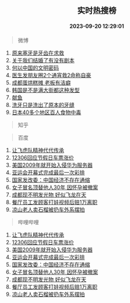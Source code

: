 <div align="center"><h2>实时热搜榜</h2><h4>2023-09-20 12:29:01</h4></div>

> 微博  

1. [原来塞牙是牙齿在求救](https://s.weibo.com/weibo?q=%23%E5%8E%9F%E6%9D%A5%E5%A1%9E%E7%89%99%E6%98%AF%E7%89%99%E9%BD%BF%E5%9C%A8%E6%B1%82%E6%95%91%23&t=31&band_rank=1&Refer=top)<br />
2. [关于我们结婚了有没有剧本](https://s.weibo.com/weibo?q=%E5%85%B3%E4%BA%8E%E6%88%91%E4%BB%AC%E7%BB%93%E5%A9%9A%E4%BA%86%E6%9C%89%E6%B2%A1%E6%9C%89%E5%89%A7%E6%9C%AC&t=31&band_rank=2&Refer=top)<br />
3. [何以中国的文明密码](https://s.weibo.com/weibo?q=%23%E4%BD%95%E4%BB%A5%E4%B8%AD%E5%9B%BD%E7%9A%84%E6%96%87%E6%98%8E%E5%AF%86%E7%A0%81%23&t=31&band_rank=3&Refer=top)<br />
4. [医生发朋友圈2个通宵救2命称自豪](https://s.weibo.com/weibo?q=%23%E5%8C%BB%E7%94%9F%E5%8F%91%E6%9C%8B%E5%8F%8B%E5%9C%882%E4%B8%AA%E9%80%9A%E5%AE%B5%E6%95%912%E5%91%BD%E7%A7%B0%E8%87%AA%E8%B1%AA%23&t=31&band_rank=4&Refer=top)<br />
5. [成都蛋烘糕摊 老板有洁癖](https://s.weibo.com/weibo?q=%E6%88%90%E9%83%BD%E8%9B%8B%E7%83%98%E7%B3%95%E6%91%8A%20%E8%80%81%E6%9D%BF%E6%9C%89%E6%B4%81%E7%99%96&t=31&band_rank=5&Refer=top)<br />
6. [韩国是不是满大街都这种发型](https://s.weibo.com/weibo?q=%23%E9%9F%A9%E5%9B%BD%E6%98%AF%E4%B8%8D%E6%98%AF%E6%BB%A1%E5%A4%A7%E8%A1%97%E9%83%BD%E8%BF%99%E7%A7%8D%E5%8F%91%E5%9E%8B%23&t=31&band_rank=6&Refer=top)<br />
7. [献鱼](https://s.weibo.com/weibo?q=%23%E7%8C%AE%E9%B1%BC%23&t=31&band_rank=7&Refer=top)<br />
8. [洗牙只是洗出了原本的牙缝](https://s.weibo.com/weibo?q=%23%E6%B4%97%E7%89%99%E5%8F%AA%E6%98%AF%E6%B4%97%E5%87%BA%E4%BA%86%E5%8E%9F%E6%9C%AC%E7%9A%84%E7%89%99%E7%BC%9D%23&t=31&band_rank=8&Refer=top)<br />
9. [日本40多个地区百人食物中毒](https://s.weibo.com/weibo?q=%23%E6%97%A5%E6%9C%AC40%E5%A4%9A%E4%B8%AA%E5%9C%B0%E5%8C%BA%E7%99%BE%E4%BA%BA%E9%A3%9F%E7%89%A9%E4%B8%AD%E6%AF%92%23&t=31&band_rank=9&Refer=top)<br />

> 知乎  


> 百度  

1. [让飞虎队精神代代传承](https://www.baidu.com/s?wd=%E8%AE%A9%E9%A3%9E%E8%99%8E%E9%98%9F%E7%B2%BE%E7%A5%9E%E4%BB%A3%E4%BB%A3%E4%BC%A0%E6%89%BF&sa=fyb_news&rsv_dl=fyb_news)<br />
2. [12306回应节假日车票涨价](https://www.baidu.com/s?wd=12306%E5%9B%9E%E5%BA%94%E8%8A%82%E5%81%87%E6%97%A5%E8%BD%A6%E7%A5%A8%E6%B6%A8%E4%BB%B7&sa=fyb_news&rsv_dl=fyb_news)<br />
3. [美国2009年就开始入侵华为服务器](https://www.baidu.com/s?wd=%E7%BE%8E%E5%9B%BD2009%E5%B9%B4%E5%B0%B1%E5%BC%80%E5%A7%8B%E5%85%A5%E4%BE%B5%E5%8D%8E%E4%B8%BA%E6%9C%8D%E5%8A%A1%E5%99%A8&sa=fyb_news&rsv_dl=fyb_news)<br />
4. [亚运会开幕式完成最后一次彩排](https://www.baidu.com/s?wd=%E4%BA%9A%E8%BF%90%E4%BC%9A%E5%BC%80%E5%B9%95%E5%BC%8F%E5%AE%8C%E6%88%90%E6%9C%80%E5%90%8E%E4%B8%80%E6%AC%A1%E5%BD%A9%E6%8E%92&sa=fyb_news&rsv_dl=fyb_news)<br />
5. [国家发改委：中国经济不存在通缩](https://www.baidu.com/s?wd=%E5%9B%BD%E5%AE%B6%E5%8F%91%E6%94%B9%E5%A7%94%EF%BC%9A%E4%B8%AD%E5%9B%BD%E7%BB%8F%E6%B5%8E%E4%B8%8D%E5%AD%98%E5%9C%A8%E9%80%9A%E7%BC%A9&sa=fyb_news&rsv_dl=fyb_news)<br />
6. [女子冒名顶替他人30年 因怀孕被撤案](https://www.baidu.com/s?wd=%E5%A5%B3%E5%AD%90%E5%86%92%E5%90%8D%E9%A1%B6%E6%9B%BF%E4%BB%96%E4%BA%BA30%E5%B9%B4+%E5%9B%A0%E6%80%80%E5%AD%95%E8%A2%AB%E6%92%A4%E6%A1%88&sa=fyb_news&rsv_dl=fyb_news)<br />
7. [成都现不明发光物 好似飞龙在天](https://www.baidu.com/s?wd=%E6%88%90%E9%83%BD%E7%8E%B0%E4%B8%8D%E6%98%8E%E5%8F%91%E5%85%89%E7%89%A9+%E5%A5%BD%E4%BC%BC%E9%A3%9E%E9%BE%99%E5%9C%A8%E5%A4%A9&sa=fyb_news&rsv_dl=fyb_news)<br />
8. [餐厅员工发顾客打娃视频后赔1万离职](https://www.baidu.com/s?wd=%E9%A4%90%E5%8E%85%E5%91%98%E5%B7%A5%E5%8F%91%E9%A1%BE%E5%AE%A2%E6%89%93%E5%A8%83%E8%A7%86%E9%A2%91%E5%90%8E%E8%B5%941%E4%B8%87%E7%A6%BB%E8%81%8C&sa=fyb_news&rsv_dl=fyb_news)<br />
9. [凉山老人卖石榴被扔车外系摆拍](https://www.baidu.com/s?wd=%E5%87%89%E5%B1%B1%E8%80%81%E4%BA%BA%E5%8D%96%E7%9F%B3%E6%A6%B4%E8%A2%AB%E6%89%94%E8%BD%A6%E5%A4%96%E7%B3%BB%E6%91%86%E6%8B%8D&sa=fyb_news&rsv_dl=fyb_news)<br />

> 哔哩哔哩  

1. [让飞虎队精神代代传承](https://www.baidu.com/s?wd=%E8%AE%A9%E9%A3%9E%E8%99%8E%E9%98%9F%E7%B2%BE%E7%A5%9E%E4%BB%A3%E4%BB%A3%E4%BC%A0%E6%89%BF&sa=fyb_news&rsv_dl=fyb_news)<br />
2. [12306回应节假日车票涨价](https://www.baidu.com/s?wd=12306%E5%9B%9E%E5%BA%94%E8%8A%82%E5%81%87%E6%97%A5%E8%BD%A6%E7%A5%A8%E6%B6%A8%E4%BB%B7&sa=fyb_news&rsv_dl=fyb_news)<br />
3. [美国2009年就开始入侵华为服务器](https://www.baidu.com/s?wd=%E7%BE%8E%E5%9B%BD2009%E5%B9%B4%E5%B0%B1%E5%BC%80%E5%A7%8B%E5%85%A5%E4%BE%B5%E5%8D%8E%E4%B8%BA%E6%9C%8D%E5%8A%A1%E5%99%A8&sa=fyb_news&rsv_dl=fyb_news)<br />
4. [亚运会开幕式完成最后一次彩排](https://www.baidu.com/s?wd=%E4%BA%9A%E8%BF%90%E4%BC%9A%E5%BC%80%E5%B9%95%E5%BC%8F%E5%AE%8C%E6%88%90%E6%9C%80%E5%90%8E%E4%B8%80%E6%AC%A1%E5%BD%A9%E6%8E%92&sa=fyb_news&rsv_dl=fyb_news)<br />
5. [国家发改委：中国经济不存在通缩](https://www.baidu.com/s?wd=%E5%9B%BD%E5%AE%B6%E5%8F%91%E6%94%B9%E5%A7%94%EF%BC%9A%E4%B8%AD%E5%9B%BD%E7%BB%8F%E6%B5%8E%E4%B8%8D%E5%AD%98%E5%9C%A8%E9%80%9A%E7%BC%A9&sa=fyb_news&rsv_dl=fyb_news)<br />
6. [女子冒名顶替他人30年 因怀孕被撤案](https://www.baidu.com/s?wd=%E5%A5%B3%E5%AD%90%E5%86%92%E5%90%8D%E9%A1%B6%E6%9B%BF%E4%BB%96%E4%BA%BA30%E5%B9%B4+%E5%9B%A0%E6%80%80%E5%AD%95%E8%A2%AB%E6%92%A4%E6%A1%88&sa=fyb_news&rsv_dl=fyb_news)<br />
7. [成都现不明发光物 好似飞龙在天](https://www.baidu.com/s?wd=%E6%88%90%E9%83%BD%E7%8E%B0%E4%B8%8D%E6%98%8E%E5%8F%91%E5%85%89%E7%89%A9+%E5%A5%BD%E4%BC%BC%E9%A3%9E%E9%BE%99%E5%9C%A8%E5%A4%A9&sa=fyb_news&rsv_dl=fyb_news)<br />
8. [餐厅员工发顾客打娃视频后赔1万离职](https://www.baidu.com/s?wd=%E9%A4%90%E5%8E%85%E5%91%98%E5%B7%A5%E5%8F%91%E9%A1%BE%E5%AE%A2%E6%89%93%E5%A8%83%E8%A7%86%E9%A2%91%E5%90%8E%E8%B5%941%E4%B8%87%E7%A6%BB%E8%81%8C&sa=fyb_news&rsv_dl=fyb_news)<br />
9. [凉山老人卖石榴被扔车外系摆拍](https://www.baidu.com/s?wd=%E5%87%89%E5%B1%B1%E8%80%81%E4%BA%BA%E5%8D%96%E7%9F%B3%E6%A6%B4%E8%A2%AB%E6%89%94%E8%BD%A6%E5%A4%96%E7%B3%BB%E6%91%86%E6%8B%8D&sa=fyb_news&rsv_dl=fyb_news)<br />
